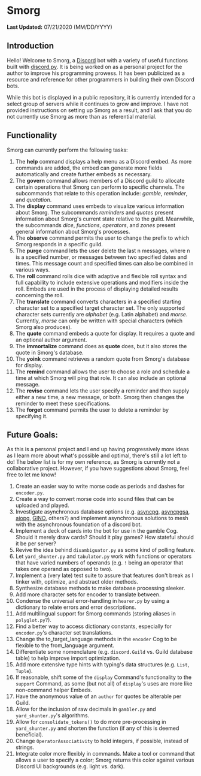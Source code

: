 # Smorg
**Last Updated:** 07/21/2020 (MM/DD/YYYY)

## Introduction

Hello! Welcome to Smorg, a [Discord](https://discordapp.com/) bot with a variety of useful functions built with [discord.py](https://discordpy.readthedocs.io/en/latest/index.html). It is being worked on as a personal project for the author to improve his programming prowess. It has been publicized as a resource and reference for other programmers in building their own Discord bots.

While this bot is displayed in a public repository, it is currently intended for a select group of servers while it continues to grow and improve. I have not provided instructions on setting up Smorg as a result, and I ask that you do not currently use Smorg as more than as referential material.

## Functionality

Smorg can currently perform the following tasks:
1. The **help** command displays a help menu as a Discord embed. As more commands are added, the embed can generate more fields automatically and create further embeds as necessary.
2. The **govern** command allows members of a Discord guild to allocate certain operations that Smorg can perform to specific channels. The subcommands that relate to this operation include: *gamble*, *reminder*, and *quotation*.
3. The **display** command uses embeds to visualize various information about Smorg. The subcommands *reminders* and *quotes* present information about Smorg's current state relative to the guild. Meanwhile, the subcommands *dice*, *functions*, *operators*, and *zones* present general information about Smorg's processes.
4. The **observe** command permits the user to change the prefix to which Smorg responds in a specific guild.
5. The **purge** command lets the user delete the last n messages, where n is a specified number, or messages between two specified dates and times. This message count and specified times can also be combined in various ways.
6. The **roll** command rolls dice with adaptive and flexible roll syntax and full capability to include extensive operations and modifiers inside the roll. Embeds are used in the process of displaying detailed results concerning the roll.
7. The **translate** command converts characters in a specified starting character set to a specified target character set. The only supported character sets currently are *alphabet* (e.g. Latin alphabet) and *morse*. Currently, *morse* can only be written with special characters (which Smorg also produces).
8. The **quote** command embeds a quote for display. It requires a quote and an optional author argument.
9. The **immortalize** command does as **quote** does, but it also stores the quote in Smorg's database.
10. The **yoink** command retrieves a random quote from Smorg's database for display.
11. The **remind** command allows the user to choose a role and schedule a time at which Smorg will ping that role. It can also include an optional message. 
12. The **revise** command lets the user specify a reminder and then supply either a new time, a new message, or both. Smorg then changes the reminder to meet these specifications.
13. The **forget** command permits the user to delete a reminder by specifying it.

## Future Goals:

As this is a personal project and I end up having progressively more ideas as I learn more about what's possible and optimal, there's still a lot left to do! The below list is for my own reference, as Smorg is currently not a collaborative project. However, if you have suggestions about Smorg, feel free to let me know!
1. Create an easier way to write morse code as periods and dashes for `encoder.py`.
2. Create a way to convert morse code into sound files that can be uploaded and played.
3. Investigate asynchronous database options (e.g. [asyncpg](https://github.com/MagicStack/asyncpg), [asyncpgsa](https://github.com/CanopyTax/asyncpgsa), [aiopg](https://github.com/aio-libs/aiopg/), [GINO](https://github.com/python-gino/gino), others?) and implement asynchronous solutions to mesh with the asynchronous foundation of a discord bot.
4. Implement a deck of cards into the bot for use in the gamble Cog. Should it merely draw cards? Should it play games? How stateful should it be per server?
5. Revive the idea behind `disambiguator.py` as some kind of polling feature.
6. Let `yard_shunter.py` and `tabulator.py` work with functions or operators that have varied numbers of operands (e.g. `!` being an operator that takes one operand as opposed to two).
7. Implement a (very late) test suite to assure that features don't break as I tinker with, optimize, and abstract older methods.
8. Synthesize database methods to make database processing sleeker.
9. Add more character sets for encoder to translate between.
10. Condense the universal error-handling in `hearer.py` by using a dictionary to relate errors and error descriptions.
11. Add multilingual support for Smorg commands (storing aliases in `polyglot.py`?).
12. Find a better way to access dictionary constants, especially for `encoder.py`'s character set translations.
13. Change the to_target_language methods in the `encoder` Cog to be flexible to the from_language argument.
14. Differentiate some nomenclature (e.g. `discord.Guild` vs. Guild database table) to help improve import optimization.
15. Add more extensive type hints with typing's data structures (e.g. `List`, `Tuple`).
16. If reasonable, shift some of the `display` Command's functionality to the `support` Command, as some (but not all) of `display`'s uses are more like non-command helper Embeds.
17. Have the anonymous value of an `author` for quotes be alterable per Guild.
18. Allow for the inclusion of raw decimals in `gambler.py` and `yard_shunter.py`'s algorithms.
19. Allow for `consolidate_tokens()` to do more pre-processing in `yard_shunter.py` and shorten the function (if any of this is deemed beneficial).
20. Change `OperatorAssociativity` to hold integers, if possible, instead of strings.
21. Integrate color more flexibly in commands. Make a tool or command that allows a user to specify a color; Smorg returns this color against various Discord UI backgrounds (e.g. light vs. dark).